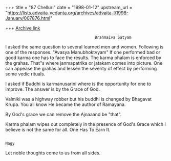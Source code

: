 +++
title = "87 Chelluri"
date = "1998-01-12"
upstream_url = "https://lists.advaita-vedanta.org/archives/advaita-l/1998-January/007876.html"

+++
[Archive link](https://lists.advaita-vedanta.org/archives/advaita-l/1998-January/007876.html)

                                           Brahmaiva Satyam

I asked the same question to several learned men and women.  Following is one
of the responses.
"Avasya Manubhoktvyam"  If one performed bad or good karma one has to face the
results.  The karma phalam is enforced by the grahas.  That"s where
janmapatrika or jatakam comes into picture.  One can appease the grahas and
lessen the severity of effect by performing some vedic rituals.

I asked if Buddhi is karmanusarini where is the opportunity for one to
improve.  The answer is by the Grace of God.

Valmiki was a highway robber but his buddhi is changed by Bhagavat Krupa.  You
all know He became the author of Ramayana.

By God's grace we can remove the Ajnaaand be "that".

Karma phalam wipes out completely in the presence of God's Grace which I
believe is not the same for all.   One Has To Earn It.

                                                                        Nagy


Let noble thoughts come to us from all sides.

